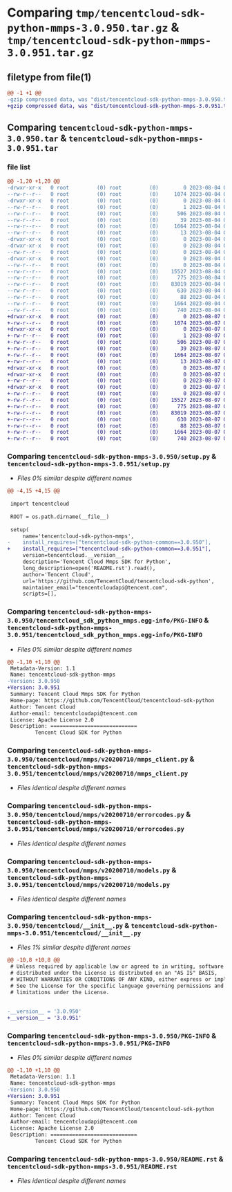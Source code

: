 # Comparing `tmp/tencentcloud-sdk-python-mmps-3.0.950.tar.gz` & `tmp/tencentcloud-sdk-python-mmps-3.0.951.tar.gz`

## filetype from file(1)

```diff
@@ -1 +1 @@
-gzip compressed data, was "dist/tencentcloud-sdk-python-mmps-3.0.950.tar", last modified: Fri Aug  4 00:30:36 2023, max compression
+gzip compressed data, was "dist/tencentcloud-sdk-python-mmps-3.0.951.tar", last modified: Mon Aug  7 00:30:23 2023, max compression
```

## Comparing `tencentcloud-sdk-python-mmps-3.0.950.tar` & `tencentcloud-sdk-python-mmps-3.0.951.tar`

### file list

```diff
@@ -1,20 +1,20 @@
-drwxr-xr-x   0 root         (0) root         (0)        0 2023-08-04 00:30:36.000000 tencentcloud-sdk-python-mmps-3.0.950/
--rw-r--r--   0 root         (0) root         (0)     1074 2023-08-04 00:30:36.000000 tencentcloud-sdk-python-mmps-3.0.950/setup.py
-drwxr-xr-x   0 root         (0) root         (0)        0 2023-08-04 00:30:36.000000 tencentcloud-sdk-python-mmps-3.0.950/tencentcloud_sdk_python_mmps.egg-info/
--rw-r--r--   0 root         (0) root         (0)        1 2023-08-04 00:30:36.000000 tencentcloud-sdk-python-mmps-3.0.950/tencentcloud_sdk_python_mmps.egg-info/dependency_links.txt
--rw-r--r--   0 root         (0) root         (0)      506 2023-08-04 00:30:36.000000 tencentcloud-sdk-python-mmps-3.0.950/tencentcloud_sdk_python_mmps.egg-info/SOURCES.txt
--rw-r--r--   0 root         (0) root         (0)       39 2023-08-04 00:30:36.000000 tencentcloud-sdk-python-mmps-3.0.950/tencentcloud_sdk_python_mmps.egg-info/requires.txt
--rw-r--r--   0 root         (0) root         (0)     1664 2023-08-04 00:30:36.000000 tencentcloud-sdk-python-mmps-3.0.950/tencentcloud_sdk_python_mmps.egg-info/PKG-INFO
--rw-r--r--   0 root         (0) root         (0)       13 2023-08-04 00:30:36.000000 tencentcloud-sdk-python-mmps-3.0.950/tencentcloud_sdk_python_mmps.egg-info/top_level.txt
-drwxr-xr-x   0 root         (0) root         (0)        0 2023-08-04 00:30:36.000000 tencentcloud-sdk-python-mmps-3.0.950/tencentcloud/
-drwxr-xr-x   0 root         (0) root         (0)        0 2023-08-04 00:30:36.000000 tencentcloud-sdk-python-mmps-3.0.950/tencentcloud/mmps/
--rw-r--r--   0 root         (0) root         (0)        0 2023-08-04 00:30:36.000000 tencentcloud-sdk-python-mmps-3.0.950/tencentcloud/mmps/__init__.py
-drwxr-xr-x   0 root         (0) root         (0)        0 2023-08-04 00:30:36.000000 tencentcloud-sdk-python-mmps-3.0.950/tencentcloud/mmps/v20200710/
--rw-r--r--   0 root         (0) root         (0)        0 2023-08-04 00:30:36.000000 tencentcloud-sdk-python-mmps-3.0.950/tencentcloud/mmps/v20200710/__init__.py
--rw-r--r--   0 root         (0) root         (0)    15527 2023-08-04 00:30:36.000000 tencentcloud-sdk-python-mmps-3.0.950/tencentcloud/mmps/v20200710/mmps_client.py
--rw-r--r--   0 root         (0) root         (0)      775 2023-08-04 00:30:36.000000 tencentcloud-sdk-python-mmps-3.0.950/tencentcloud/mmps/v20200710/errorcodes.py
--rw-r--r--   0 root         (0) root         (0)    83019 2023-08-04 00:30:36.000000 tencentcloud-sdk-python-mmps-3.0.950/tencentcloud/mmps/v20200710/models.py
--rw-r--r--   0 root         (0) root         (0)      630 2023-08-04 00:30:36.000000 tencentcloud-sdk-python-mmps-3.0.950/tencentcloud/__init__.py
--rw-r--r--   0 root         (0) root         (0)       88 2023-08-04 00:30:36.000000 tencentcloud-sdk-python-mmps-3.0.950/setup.cfg
--rw-r--r--   0 root         (0) root         (0)     1664 2023-08-04 00:30:36.000000 tencentcloud-sdk-python-mmps-3.0.950/PKG-INFO
--rw-r--r--   0 root         (0) root         (0)      740 2023-08-04 00:30:36.000000 tencentcloud-sdk-python-mmps-3.0.950/README.rst
+drwxr-xr-x   0 root         (0) root         (0)        0 2023-08-07 00:30:23.000000 tencentcloud-sdk-python-mmps-3.0.951/
+-rw-r--r--   0 root         (0) root         (0)     1074 2023-08-07 00:30:23.000000 tencentcloud-sdk-python-mmps-3.0.951/setup.py
+drwxr-xr-x   0 root         (0) root         (0)        0 2023-08-07 00:30:23.000000 tencentcloud-sdk-python-mmps-3.0.951/tencentcloud_sdk_python_mmps.egg-info/
+-rw-r--r--   0 root         (0) root         (0)        1 2023-08-07 00:30:23.000000 tencentcloud-sdk-python-mmps-3.0.951/tencentcloud_sdk_python_mmps.egg-info/dependency_links.txt
+-rw-r--r--   0 root         (0) root         (0)      506 2023-08-07 00:30:23.000000 tencentcloud-sdk-python-mmps-3.0.951/tencentcloud_sdk_python_mmps.egg-info/SOURCES.txt
+-rw-r--r--   0 root         (0) root         (0)       39 2023-08-07 00:30:23.000000 tencentcloud-sdk-python-mmps-3.0.951/tencentcloud_sdk_python_mmps.egg-info/requires.txt
+-rw-r--r--   0 root         (0) root         (0)     1664 2023-08-07 00:30:23.000000 tencentcloud-sdk-python-mmps-3.0.951/tencentcloud_sdk_python_mmps.egg-info/PKG-INFO
+-rw-r--r--   0 root         (0) root         (0)       13 2023-08-07 00:30:23.000000 tencentcloud-sdk-python-mmps-3.0.951/tencentcloud_sdk_python_mmps.egg-info/top_level.txt
+drwxr-xr-x   0 root         (0) root         (0)        0 2023-08-07 00:30:23.000000 tencentcloud-sdk-python-mmps-3.0.951/tencentcloud/
+drwxr-xr-x   0 root         (0) root         (0)        0 2023-08-07 00:30:23.000000 tencentcloud-sdk-python-mmps-3.0.951/tencentcloud/mmps/
+-rw-r--r--   0 root         (0) root         (0)        0 2023-08-07 00:30:23.000000 tencentcloud-sdk-python-mmps-3.0.951/tencentcloud/mmps/__init__.py
+drwxr-xr-x   0 root         (0) root         (0)        0 2023-08-07 00:30:23.000000 tencentcloud-sdk-python-mmps-3.0.951/tencentcloud/mmps/v20200710/
+-rw-r--r--   0 root         (0) root         (0)        0 2023-08-07 00:30:23.000000 tencentcloud-sdk-python-mmps-3.0.951/tencentcloud/mmps/v20200710/__init__.py
+-rw-r--r--   0 root         (0) root         (0)    15527 2023-08-07 00:30:23.000000 tencentcloud-sdk-python-mmps-3.0.951/tencentcloud/mmps/v20200710/mmps_client.py
+-rw-r--r--   0 root         (0) root         (0)      775 2023-08-07 00:30:23.000000 tencentcloud-sdk-python-mmps-3.0.951/tencentcloud/mmps/v20200710/errorcodes.py
+-rw-r--r--   0 root         (0) root         (0)    83019 2023-08-07 00:30:23.000000 tencentcloud-sdk-python-mmps-3.0.951/tencentcloud/mmps/v20200710/models.py
+-rw-r--r--   0 root         (0) root         (0)      630 2023-08-07 00:30:23.000000 tencentcloud-sdk-python-mmps-3.0.951/tencentcloud/__init__.py
+-rw-r--r--   0 root         (0) root         (0)       88 2023-08-07 00:30:23.000000 tencentcloud-sdk-python-mmps-3.0.951/setup.cfg
+-rw-r--r--   0 root         (0) root         (0)     1664 2023-08-07 00:30:23.000000 tencentcloud-sdk-python-mmps-3.0.951/PKG-INFO
+-rw-r--r--   0 root         (0) root         (0)      740 2023-08-07 00:30:23.000000 tencentcloud-sdk-python-mmps-3.0.951/README.rst
```

### Comparing `tencentcloud-sdk-python-mmps-3.0.950/setup.py` & `tencentcloud-sdk-python-mmps-3.0.951/setup.py`

 * *Files 0% similar despite different names*

```diff
@@ -4,15 +4,15 @@
 
 import tencentcloud
 
 ROOT = os.path.dirname(__file__)
 
 setup(
     name='tencentcloud-sdk-python-mmps',
-    install_requires=["tencentcloud-sdk-python-common==3.0.950"],
+    install_requires=["tencentcloud-sdk-python-common==3.0.951"],
     version=tencentcloud.__version__,
     description='Tencent Cloud Mmps SDK for Python',
     long_description=open('README.rst').read(),
     author='Tencent Cloud',
     url='https://github.com/TencentCloud/tencentcloud-sdk-python',
     maintainer_email="tencentcloudapi@tencent.com",
     scripts=[],
```

### Comparing `tencentcloud-sdk-python-mmps-3.0.950/tencentcloud_sdk_python_mmps.egg-info/PKG-INFO` & `tencentcloud-sdk-python-mmps-3.0.951/tencentcloud_sdk_python_mmps.egg-info/PKG-INFO`

 * *Files 0% similar despite different names*

```diff
@@ -1,10 +1,10 @@
 Metadata-Version: 1.1
 Name: tencentcloud-sdk-python-mmps
-Version: 3.0.950
+Version: 3.0.951
 Summary: Tencent Cloud Mmps SDK for Python
 Home-page: https://github.com/TencentCloud/tencentcloud-sdk-python
 Author: Tencent Cloud
 Author-email: tencentcloudapi@tencent.com
 License: Apache License 2.0
 Description: ============================
         Tencent Cloud SDK for Python
```

### Comparing `tencentcloud-sdk-python-mmps-3.0.950/tencentcloud/mmps/v20200710/mmps_client.py` & `tencentcloud-sdk-python-mmps-3.0.951/tencentcloud/mmps/v20200710/mmps_client.py`

 * *Files identical despite different names*

### Comparing `tencentcloud-sdk-python-mmps-3.0.950/tencentcloud/mmps/v20200710/errorcodes.py` & `tencentcloud-sdk-python-mmps-3.0.951/tencentcloud/mmps/v20200710/errorcodes.py`

 * *Files identical despite different names*

### Comparing `tencentcloud-sdk-python-mmps-3.0.950/tencentcloud/mmps/v20200710/models.py` & `tencentcloud-sdk-python-mmps-3.0.951/tencentcloud/mmps/v20200710/models.py`

 * *Files identical despite different names*

### Comparing `tencentcloud-sdk-python-mmps-3.0.950/tencentcloud/__init__.py` & `tencentcloud-sdk-python-mmps-3.0.951/tencentcloud/__init__.py`

 * *Files 1% similar despite different names*

```diff
@@ -10,8 +10,8 @@
 # Unless required by applicable law or agreed to in writing, software
 # distributed under the License is distributed on an "AS IS" BASIS,
 # WITHOUT WARRANTIES OR CONDITIONS OF ANY KIND, either express or implied.
 # See the License for the specific language governing permissions and
 # limitations under the License.
 
 
-__version__ = '3.0.950'
+__version__ = '3.0.951'
```

### Comparing `tencentcloud-sdk-python-mmps-3.0.950/PKG-INFO` & `tencentcloud-sdk-python-mmps-3.0.951/PKG-INFO`

 * *Files 0% similar despite different names*

```diff
@@ -1,10 +1,10 @@
 Metadata-Version: 1.1
 Name: tencentcloud-sdk-python-mmps
-Version: 3.0.950
+Version: 3.0.951
 Summary: Tencent Cloud Mmps SDK for Python
 Home-page: https://github.com/TencentCloud/tencentcloud-sdk-python
 Author: Tencent Cloud
 Author-email: tencentcloudapi@tencent.com
 License: Apache License 2.0
 Description: ============================
         Tencent Cloud SDK for Python
```

### Comparing `tencentcloud-sdk-python-mmps-3.0.950/README.rst` & `tencentcloud-sdk-python-mmps-3.0.951/README.rst`

 * *Files identical despite different names*

